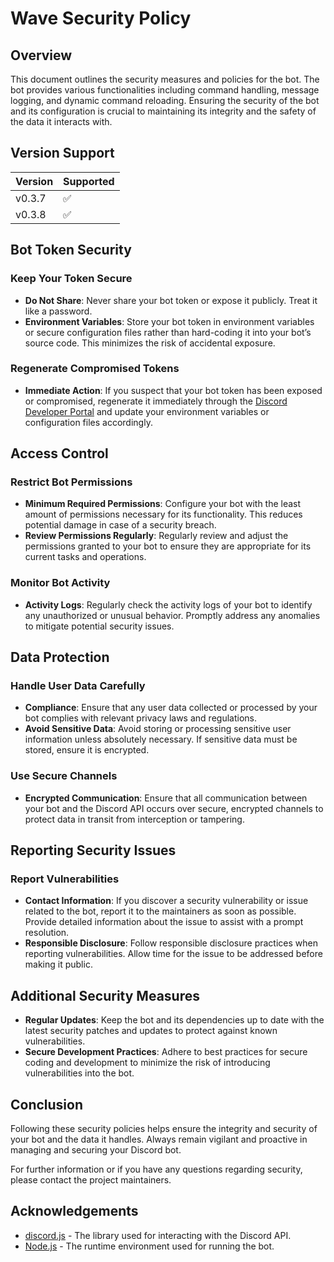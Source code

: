 # Wave Security Policy

## Overview

This document outlines the security measures and policies for the bot. The bot provides various functionalities including command handling, message logging, and dynamic command reloading. Ensuring the security of the bot and its configuration is crucial to maintaining its integrity and the safety of the data it interacts with.

## Version Support

| Version | Supported          |
| ------- | ------------------ |
| v0.3.7  | :white_check_mark: |
| v0.3.8  | :white_check_mark: |

## Bot Token Security

### Keep Your Token Secure

- **Do Not Share**: Never share your bot token or expose it publicly. Treat it like a password.
- **Environment Variables**: Store your bot token in environment variables or secure configuration files rather than hard-coding it into your bot’s source code. This minimizes the risk of accidental exposure.

### Regenerate Compromised Tokens

- **Immediate Action**: If you suspect that your bot token has been exposed or compromised, regenerate it immediately through the [Discord Developer Portal](https://discord.com/developers/applications) and update your environment variables or configuration files accordingly.

## Access Control

### Restrict Bot Permissions

- **Minimum Required Permissions**: Configure your bot with the least amount of permissions necessary for its functionality. This reduces potential damage in case of a security breach.
- **Review Permissions Regularly**: Regularly review and adjust the permissions granted to your bot to ensure they are appropriate for its current tasks and operations.

### Monitor Bot Activity

- **Activity Logs**: Regularly check the activity logs of your bot to identify any unauthorized or unusual behavior. Promptly address any anomalies to mitigate potential security issues.

## Data Protection

### Handle User Data Carefully

- **Compliance**: Ensure that any user data collected or processed by your bot complies with relevant privacy laws and regulations.
- **Avoid Sensitive Data**: Avoid storing or processing sensitive user information unless absolutely necessary. If sensitive data must be stored, ensure it is encrypted.

### Use Secure Channels

- **Encrypted Communication**: Ensure that all communication between your bot and the Discord API occurs over secure, encrypted channels to protect data in transit from interception or tampering.

## Reporting Security Issues

### Report Vulnerabilities

- **Contact Information**: If you discover a security vulnerability or issue related to the bot, report it to the maintainers as soon as possible. Provide detailed information about the issue to assist with a prompt resolution.
- **Responsible Disclosure**: Follow responsible disclosure practices when reporting vulnerabilities. Allow time for the issue to be addressed before making it public.

## Additional Security Measures

- **Regular Updates**: Keep the bot and its dependencies up to date with the latest security patches and updates to protect against known vulnerabilities.
- **Secure Development Practices**: Adhere to best practices for secure coding and development to minimize the risk of introducing vulnerabilities into the bot.

## Conclusion

Following these security policies helps ensure the integrity and security of your bot and the data it handles. Always remain vigilant and proactive in managing and securing your Discord bot.

For further information or if you have any questions regarding security, please contact the project maintainers.

## Acknowledgements

- [discord.js](https://discord.js.org/) - The library used for interacting with the Discord API.
- [Node.js](https://nodejs.org/) - The runtime environment used for running the bot.
